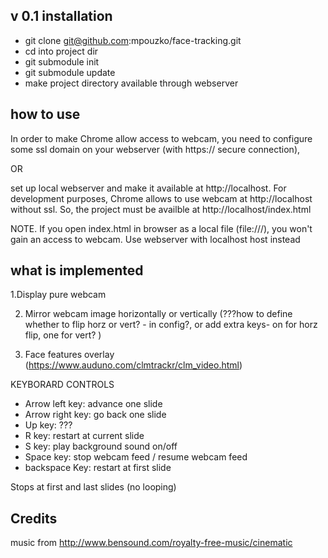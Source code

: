 
v 0.1
installation
-------------
- git clone git@github.com:mpouzko/face-tracking.git
- cd into project dir
- git submodule init
- git submodule update
- make project directory available through webserver


how to use 
---------------------
In order to make Chrome allow access to webcam, you need to configure some ssl domain on your webserver (with https:// secure connection), 

OR 

set up local webserver and make it available at http://localhost.
For development purposes, Chrome allows to use webcam at http://localhost without ssl. So, the project must be availble at http://localhost/index.html

NOTE. If you open index.html in browser as a local file (file:///), you won't gain an access to webcam. Use webserver with localhost host instead




what is implemented
---------------------
1.Display pure webcam 

2. Mirror webcam image horizontally or vertically (???how to define whether to flip horz or vert? - in config?, or add extra keys- on for horz flip, one for vert? )

3. Face features overlay (https://www.auduno.com/clmtrackr/clm_video.html) 


KEYBORARD CONTROLS 

- Arrow left key: advance one slide 
- Arrow right key: go back one slide 
- Up key: ???
- R key: restart at current slide 
- S key: play background sound on/off 
- Space key: stop webcam feed / resume webcam feed 
- backspace Key: restart at first slide 

Stops at first and last slides (no looping) 







Credits
------------------

music from http://www.bensound.com/royalty-free-music/cinematic
